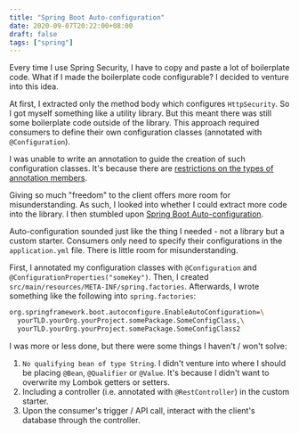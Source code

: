 ```yaml
---
title: "Spring Boot Auto-configuration"
date: 2020-09-07T20:22:00+08:00
draft: false
tags: ["spring"]
---
```

Every time I use Spring Security, I have to copy and paste a lot of boilerplate code. What if I made the boilerplate code configurable? I decided to venture into this idea.

At first, I extracted only the method body which configures `HttpSecurity`. So I got myself something like a utility library. But this meant there was still some boilerplate code outside of the library. This approach required consumers to define their own configuration classes (annotated with `@Configuration`).

I was unable to write an annotation to guide the creation of such configuration classes. It's because there are [restrictions on the types of annotation members](https://stackoverflow.com/questions/1458535/which-types-can-be-used-for-java-annotation-members).

Giving so much "freedom" to the client offers more room for misunderstanding. As such, I looked into whether I could extract more code into the library. I then stumbled upon [Spring Boot Auto-configuration](https://docs.spring.io/spring-boot/docs/current/reference/htmlsingle/#boot-features-developing-auto-configuration).

Auto-configuration sounded just like the thing I needed - not a library but a custom starter. Consumers only need to specify their configurations in the `application.yml` file. There is little room for misunderstanding.

First, I annotated my configuration classes with `@Configuration` and `@ConfigurationProperties("someKey")`. Then, I created `src/main/resources/META-INF/spring.factories`. Afterwards, I wrote something like the following into `spring.factories`:

```bash
org.springframework.boot.autoconfigure.EnableAutoConfiguration=\
  yourTLD.yourOrg.yourProject.somePackage.SomeConfigClass,\
  yourTLD.yourOrg.yourProject.somePackage.SomeConfigClass2
```

I was more or less done, but there were some things I haven't / won't solve:

1. `No qualifying bean of type String`. I didn't venture into where I should be placing `@Bean`, `@Qualifier` or `@Value`. It's because I didn't want to overwrite my Lombok getters or setters.
1. Including a controller (i.e. annotated with `@RestController`) in the custom starter.
1. Upon the consumer's trigger / API call, interact with the client's database through the controller.
